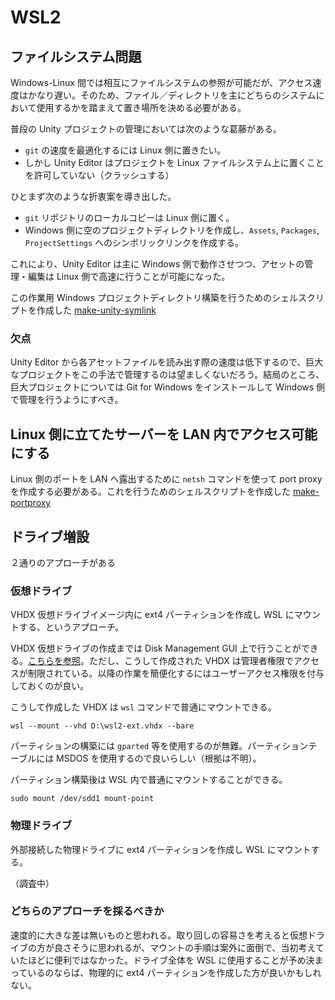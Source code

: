 # WSL2

## ファイルシステム問題

Windows-Linux 間では相互にファイルシステムの参照が可能だが、アクセス速度はかなり遅い。そのため、ファイル／ディレクトリを主にどちらのシステムにおいて使用するかを踏まえて置き場所を決める必要がある。

普段の Unity プロジェクトの管理においては次のような葛藤がある。

- `git` の速度を最適化するには Linux 側に置きたい。
- しかし Unity Editor はプロジェクトを Linux ファイルシステム上に置くことを許可していない（クラッシュする）

ひとまず次のような折衷案を導き出した。

- `git` リポジトリのローカルコピーは Linux 側に置く。
- Windows 側に空のプロジェクトディレクトリを作成し、`Assets`, `Packages`, `ProjectSettings` へのシンボリックリンクを作成する。

これにより、Unity Editor は主に Windows 側で動作させつつ、アセットの管理・編集は Linux 側で高速に行うことが可能になった。

この作業用 Windows プロジェクトディレクトリ構築を行うためのシェルスクリプトを作成した [make-unity-symlink](https://github.com/keijiro/dotfiles/blob/master/bin/make-unity-symlink)

### 欠点

Unity Editor から各アセットファイルを読み出す際の速度は低下するので、巨大なプロジェクトをこの手法で管理するのは望ましくないだろう。結局のところ、巨大プロジェクトについては Git for Windows をインストールして Windows 側で管理を行うようにすべき。

## Linux 側に立てたサーバーを LAN 内でアクセス可能にする

Linux 側のポートを LAN へ露出するために `netsh` コマンドを使って port proxy を作成する必要がある。これを行うためのシェルスクリプトを作成した [make-portproxy](https://github.com/keijiro/dotfiles/blob/master/bin/make-portproxy)

## ドライブ増設

２通りのアプローチがある

### 仮想ドライブ

VHDX 仮想ドライブイメージ内に ext4 パーティションを作成し WSL にマウントする、というアプローチ。

VHDX 仮想ドライブの作成までは Disk Management GUI 上で行うことができる。[こちらを参照](https://learn.microsoft.com/en-us/windows-server/storage/disk-management/manage-virtual-hard-disks)。ただし、こうして作成された VHDX は管理者権限でアクセスが制限されている。以降の作業を簡便化するにはユーザーアクセス権限を付与しておくのが良い。

こうして作成した VHDX は `wsl` コマンドで普通にマウントできる。

```
wsl --mount --vhd D:\wsl2-ext.vhdx --bare
```

パーティションの構築には `gparted` 等を使用するのが無難。パーティションテーブルには MSDOS を使用するので良いらしい（根拠は不明）。

パーティション構築後は WSL 内で普通にマウントすることができる。

```
sudo mount /dev/sdd1 mount-point
```

### 物理ドライブ

外部接続した物理ドライブに ext4 パーティションを作成し WSL にマウントする。

（調査中）

### どちらのアプローチを採るべきか

速度的に大きな差は無いものと思われる。取り回しの容易さを考えると仮想ドライブの方が良さそうに思われるが、マウントの手順は案外に面倒で、当初考えていたほどに便利ではなかった。ドライブ全体を WSL に使用することが予め決まっているのならば、物理的に ext4 パーティションを作成した方が良いかもしれない。
